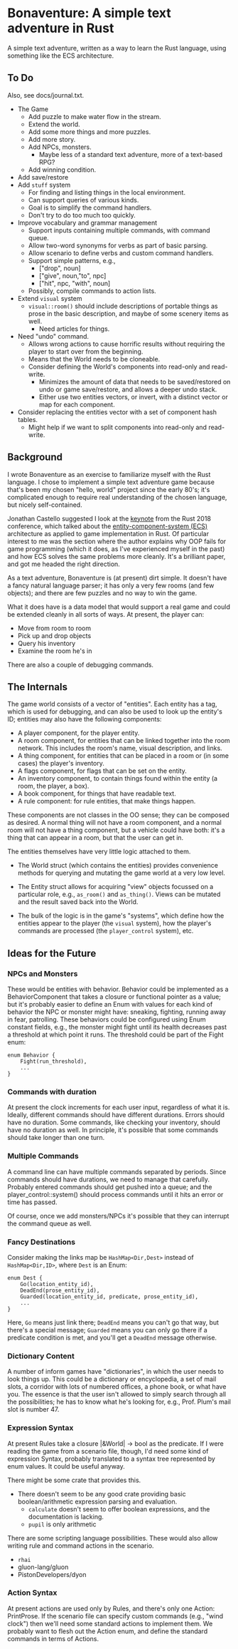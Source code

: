 # Bonaventure: A simple text adventure in Rust

A simple text adventure, written as a way to learn the Rust language,
using something like the ECS architecture.

## To Do

Also, see docs/journal.txt.

* The Game
  * Add puzzle to make water flow in the stream.
  * Extend the world.
  * Add some more things and more puzzles.
  * Add more story.
  * Add NPCs, monsters.
    * Maybe less of a standard text adventure, more of a text-based
      RPG?
  * Add winning condition.
* Add save/restore
* Add `stuff` system
  * For finding and listing things in the local environment.
  * Can support queries of various kinds.
  * Goal is to simplify the command handlers.
  * Don't try to do too much too quickly.
* Improve vocabulary and grammar management
  * Support inputs containing multiple commands, with command queue.
  * Allow two-word synonyms for verbs as part of basic parsing.
  * Allow scenario to define verbs and custom command handlers.
  * Support simple patterns, e.g.,
    * ["drop", noun]
    * ["give", noun,"to", npc]
    * ["hit", npc, "with", noun]
  * Possibly, compile commands to action lists.
* Extend `visual` system
  * `visual::room()` should include descriptions of portable things as
    prose in the basic description, and maybe of some scenery items as
    well.
    * Need articles for things.
* Need "undo" command.
  * Allows wrong actions to cause horrific results without requiring
    the player to start over from the beginning.
  * Means that the World needs to be cloneable.
  * Consider defining the World's components into read-only and read-write.
    * Minimizes the amount of data that needs to be saved/restored on
      undo or game save/restore, and allows a deeper undo stack.
    * Either use two entities vectors, or invert, with a distinct vector
      or map for each component.
* Consider replacing the entities vector with a set of component hash
  tables.
  * Might help if we want to split components into read-only and read-write.

## Background

I wrote Bonaventure as an exercise to familiarize myself with the
Rust language.  I chose to implement a simple text adventure game because
that's been my chosen "hello, world" project since the early 80's; it's
complicated enough to require real understanding of the chosen language,
but nicely self-contained.

Jonathan Castello suggested I look at the [keynote](https://kyren.github.io/2018/09/14/rustconf-talk.html) from the Rust 2018 conference, which talked about the
[entity-component-system (ECS)](https://en.wikipedia.org/wiki/Entity–component–system) architecture as applied to game implementation in Rust.  Of particular interest to me was
the section where the author explains why OOP fails for game programming
(which it does, as I've experienced myself in the past) and how ECS solves
the same problems more cleanly.  It's a brilliant paper, and got
me headed the right direction.

As a text adventure, Bonaventure is (at present) dirt simple.  It doesn't
have a fancy natural language parser; it has only a very few rooms
(and few objects); and there are few puzzles and no way to win the game.

What it does have is a data model that would support a real game and
could be extended cleanly in all sorts of ways. At present, the player can:

* Move from room to room
* Pick up and drop objects
* Query his inventory
* Examine the room he's in

There are also a couple of debugging commands.

## The Internals

The game world consists of a vector of "entities".  Each entity has a tag,
which is used for debugging, and can also be used to look up the entity's
ID; entities may also have the following components:

* A player component, for the player entity.
* A room component, for entities that can be linked together into the
  room network.  This includes the room's name, visual description,
  and links.
* A thing component, for entities that can be placed in a room or
  (in some cases) the player's inventory.
* A flags component, for flags that can be set on the entity.
* An inventory component, to contain things found within the entity
  (a room, the player, a box).
* A book component, for things that have readable text.
* A rule component: for rule entities, that make things happen.

These components are not classes in the OO sense; they can be composed
as desired.  A normal thing will not have a room component, and a normal
room will not have a thing component, but a vehicle could have both:
it's a thing that can appear in a room, but that the user can get in.

The entities themselves have very little logic attached to them.

* The World struct (which contains the entities) provides convenience
  methods for querying and mutating the game world at a very low level.

* The Entity struct allows for acquiring "view" objects focussed on a
  particular role, e.g., `as_room()` and `as_thing()`.  Views can be
  mutated and the result saved back into the World.  

* The bulk of the logic is in the game's "systems", which define how
  the entities appear to the player (the `visual` system), how the
  player's commands are processed (the `player_control` system), etc.

## Ideas for the Future

### NPCs and Monsters

These would be entities with behavior.  Behavior could be implemented as
a BehaviorComponent that takes a closure or functional pointer as a value;
but it's probably easier to define an Enum with values for each kind of
behavior the NPC or monster might have: sneaking, fighting, running away in
fear, patrolling.  These behaviors could be configured using Enum constant
fields, e.g., the monster might fight until its health decreases past
a threshold at which point it runs.  The threshold could be part of the
Fight enum:

```
enum Behavior {
    Fight(run_threshold),
    ...
}
```

### Commands with duration

At present the clock increments for each user input, regardless of what it
is.  Ideally, different commands should have different durations.  Errors
should have no duration.  Some commands, like checking your inventory,
should have no duration as well.  In principle, it's possible that some
commands should take longer than one turn.

### Multiple Commands

A command line can have multiple commands separated by periods.  Since
commands should have durations, we need to manage that carefully.
Probably entered commands should get pushed into a queue; and the
player_control::system() should process commands until it hits an error
or time has passed.

Of course, once we add monsters/NPCs it's possible that they can interrupt
the command queue as well.

### Fancy Destinations

Consider making the links map be `HashMap<Dir,Dest>` instead of
`HashMap<Dir,ID>`, where `Dest` is an Enum:

```
enum Dest {
    Go(location_entity_id),
    DeadEnd(prose_entity_id),
    Guarded(location_entity_id, predicate, prose_entity_id),
    ...
}
```

Here, `Go` means just link there; `DeadEnd` means you can't go that way,
but there's a special message; `Guarded` means you can only go there if
a predicate condition is met, and you'll get a `DeadEnd` message otherwise.

### Dictionary Content

A number of inform games have "dictionaries", in which the user needs
to look things up.  This could be a dictionary or encyclopedia, a set
of mail slots, a corridor with lots of numbered offices, a phone book,
or what have you. The essence is that the user isn't allowed to simply
search through all the possibilities; he has to know what he's looking
for, e.g., Prof. Plum's mail slot is number 47.

### Expression Syntax

At present Rules take a closure |&World| -> bool as the predicate.  If
I were reading the game from a scenario file, though, I'd need some
kind of expression Syntax, probably translated to a syntax tree
represented by enum values.  It could be useful anyway.

There might be some crate that provides this.

* There doesn't seem to be any good crate providing basic boolean/arithmetic
  expression parsing and evaluation.
  * `calculate` doesn't seem to offer boolean expressions, and the
    documentation is lacking.
  * `pupil` is only arithmetic

There are some scripting language possibilities.  These would also allow
writing rule and command actions in the scenario.

* `rhai`
* gluon-lang/gluon
* PistonDevelopers/dyon

### Action Syntax

At present actions are used only by Rules, and there's only one Action:
PrintProse.  If the scenario file can specify custom commands (e.g.,
"wind clock") then we'll need some standard actions to implement them.
We probably want to flesh out the Action enum, and define the standard
commands in terms of Actions.
